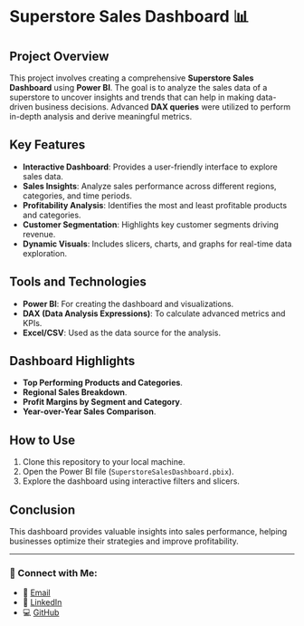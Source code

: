 # Superstore Sales Dashboard 📊

## Project Overview

This project involves creating a comprehensive **Superstore Sales Dashboard** using **Power BI**. The goal is to analyze the sales data of a superstore to uncover insights and trends that can help in making data-driven business decisions. Advanced **DAX queries** were utilized to perform in-depth analysis and derive meaningful metrics.

## Key Features
- **Interactive Dashboard**: Provides a user-friendly interface to explore sales data.
- **Sales Insights**: Analyze sales performance across different regions, categories, and time periods.
- **Profitability Analysis**: Identifies the most and least profitable products and categories.
- **Customer Segmentation**: Highlights key customer segments driving revenue.
- **Dynamic Visuals**: Includes slicers, charts, and graphs for real-time data exploration.

## Tools and Technologies
- **Power BI**: For creating the dashboard and visualizations.
- **DAX (Data Analysis Expressions)**: To calculate advanced metrics and KPIs.
- **Excel/CSV**: Used as the data source for the analysis.

## Dashboard Highlights
- **Top Performing Products and Categories**.
- **Regional Sales Breakdown**.
- **Profit Margins by Segment and Category**.
- **Year-over-Year Sales Comparison**.

## How to Use
1. Clone this repository to your local machine.
2. Open the Power BI file (`SuperstoreSalesDashboard.pbix`).
3. Explore the dashboard using interactive filters and slicers.

## Conclusion
This dashboard provides valuable insights into sales performance, helping businesses optimize their strategies and improve profitability.

---

### 🔗 Connect with Me:
- 📧 [Email](mailto:mishraprachi7380@gmail.com)
- 💼 [LinkedIn](https://www.linkedin.com/in/prachimishra3/)
- 💻 [GitHub](https://github.com/prachimishra1)
